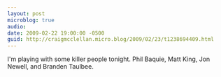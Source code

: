 ```yaml
---
layout: post
microblog: true
audio: 
date: 2009-02-22 19:00:00 -0500
guid: http://craigmcclellan.micro.blog/2009/02/23/t1238694409.html
---
```

I'm playing with some killer people tonight. Phil Baquie, Matt King, Jon Newell, and Branden Taulbee.
